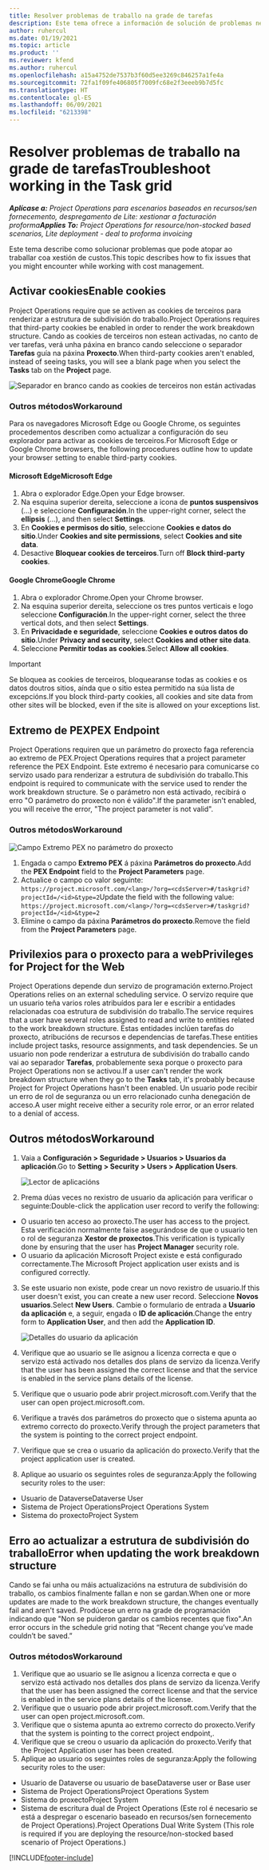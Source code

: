 ```yaml
---
title: Resolver problemas de traballo na grade de tarefas
description: Este tema ofrece a información de solución de problemas necesaria cando se traballa na grade de tarefas.
author: ruhercul
ms.date: 01/19/2021
ms.topic: article
ms.product: ''
ms.reviewer: kfend
ms.author: ruhercul
ms.openlocfilehash: a15a4752de7537b3f60d5ee3269c846257a1fe4a
ms.sourcegitcommit: 72fa1f09fe406805f7009fc68e2f3eeeb9b7d5fc
ms.translationtype: HT
ms.contentlocale: gl-ES
ms.lasthandoff: 06/09/2021
ms.locfileid: "6213398"
---
```

# <a name="troubleshoot-working-in-the-task-grid"></a><span data-ttu-id="794da-103">Resolver problemas de traballo na grade de tarefas</span><span class="sxs-lookup"><span data-stu-id="794da-103">Troubleshoot working in the Task grid</span></span> 

<span data-ttu-id="794da-104">_**Aplícase a:** Project Operations para escenarios baseados en recursos/sen fornecemento, despregamento de Lite: xestionar a facturación proforma_</span><span class="sxs-lookup"><span data-stu-id="794da-104">_**Applies To:** Project Operations for resource/non-stocked based scenarios, Lite deployment - deal to proforma invoicing_</span></span>

<span data-ttu-id="794da-105">Este tema describe como solucionar problemas que pode atopar ao traballar coa xestión de custos.</span><span class="sxs-lookup"><span data-stu-id="794da-105">This topic describes how to fix issues that you might encounter while working with cost management.</span></span>

## <a name="enable-cookies"></a><span data-ttu-id="794da-106">Activar cookies</span><span class="sxs-lookup"><span data-stu-id="794da-106">Enable cookies</span></span>

<span data-ttu-id="794da-107">Project Operations require que se activen as cookies de terceiros para renderizar a estrutura de subdivisión do traballo.</span><span class="sxs-lookup"><span data-stu-id="794da-107">Project Operations requires that third-party cookies be enabled in order to render the work breakdown structure.</span></span> <span data-ttu-id="794da-108">Cando as cookies de terceiros non estean activadas, no canto de ver tarefas, verá unha páxina en branco cando seleccione o separador **Tarefas** guía na páxina **Proxecto**.</span><span class="sxs-lookup"><span data-stu-id="794da-108">When third-party cookies aren't enabled, instead of seeing tasks, you will see a blank page when you select the **Tasks** tab on the **Project** page.</span></span>

![Separador en branco cando as cookies de terceiros non están activadas](media/blankschedule.png)


### <a name="workaround"></a><span data-ttu-id="794da-110">Outros métodos</span><span class="sxs-lookup"><span data-stu-id="794da-110">Workaround</span></span>
<span data-ttu-id="794da-111">Para os navegadores Microsoft Edge ou Google Chrome, os seguintes procedementos describen como actualizar a configuración do seu explorador para activar as cookies de terceiros.</span><span class="sxs-lookup"><span data-stu-id="794da-111">For Microsoft Edge or Google Chrome browsers, the following procedures outline how to update your browser setting to enable third-party cookies.</span></span>

#### <a name="microsoft-edge"></a><span data-ttu-id="794da-112">Microsoft Edge</span><span class="sxs-lookup"><span data-stu-id="794da-112">Microsoft Edge</span></span>

1. <span data-ttu-id="794da-113">Abra o explorador Edge.</span><span class="sxs-lookup"><span data-stu-id="794da-113">Open your Edge browser.</span></span>
2. <span data-ttu-id="794da-114">Na esquina superior dereita, seleccione a icona de **puntos suspensivos** (...) e seleccione **Configuración**.</span><span class="sxs-lookup"><span data-stu-id="794da-114">In the upper-right corner, select the **ellipsis** (...), and then select **Settings**.</span></span>
3. <span data-ttu-id="794da-115">En **Cookies e permisos do sitio**, seleccione **Cookies e datos do sitio**.</span><span class="sxs-lookup"><span data-stu-id="794da-115">Under **Cookies and site permissions**, select **Cookies and site data**.</span></span>
4. <span data-ttu-id="794da-116">Desactive **Bloquear cookies de terceiros**.</span><span class="sxs-lookup"><span data-stu-id="794da-116">Turn off **Block third-party cookies**.</span></span>

#### <a name="google-chrome"></a><span data-ttu-id="794da-117">Google Chrome</span><span class="sxs-lookup"><span data-stu-id="794da-117">Google Chrome</span></span>

1. <span data-ttu-id="794da-118">Abra o explorador Chrome.</span><span class="sxs-lookup"><span data-stu-id="794da-118">Open your Chrome browser.</span></span>
2. <span data-ttu-id="794da-119">Na esquina superior dereita, seleccione os tres puntos verticais e logo seleccione **Configuración**.</span><span class="sxs-lookup"><span data-stu-id="794da-119">In the upper-right corner, select the three vertical dots, and then select **Settings**.</span></span>
3. <span data-ttu-id="794da-120">En **Privacidade e seguridade**, seleccione **Cookies e outros datos do sitio**.</span><span class="sxs-lookup"><span data-stu-id="794da-120">Under **Privacy and security**, select **Cookies and other site data**.</span></span>
4. <span data-ttu-id="794da-121">Seleccione **Permitir todas as cookies**.</span><span class="sxs-lookup"><span data-stu-id="794da-121">Select **Allow all cookies**.</span></span>

> [!IMPORTANT]
> <span data-ttu-id="794da-122">Se bloquea as cookies de terceiros, bloquearanse todas as cookies e os datos doutros sitios, aínda que o sitio estea permitido na súa lista de excepcións.</span><span class="sxs-lookup"><span data-stu-id="794da-122">If you block third-party cookies, all cookies and site data from other sites will be blocked, even if the site is allowed on your exceptions list.</span></span>

## <a name="pex-endpoint"></a><span data-ttu-id="794da-123">Extremo de PEX</span><span class="sxs-lookup"><span data-stu-id="794da-123">PEX Endpoint</span></span>

<span data-ttu-id="794da-124">Project Operations requiren que un parámetro do proxecto faga referencia ao extremo de PEX.</span><span class="sxs-lookup"><span data-stu-id="794da-124">Project Operations requires that a project parameter reference the PEX Endpoint.</span></span> <span data-ttu-id="794da-125">Este extremo é necesario para comunicarse co servizo usado para renderizar a estrutura de subdivisión do traballo.</span><span class="sxs-lookup"><span data-stu-id="794da-125">This endpoint is required to communicate with the service used to render the work breakdown structure.</span></span> <span data-ttu-id="794da-126">Se o parámetro non está activado, recibirá o erro "O parámetro do proxecto non é válido".</span><span class="sxs-lookup"><span data-stu-id="794da-126">If the parameter isn't enabled, you will receive the error, "The project parameter is not valid".</span></span> 

### <a name="workaround"></a><span data-ttu-id="794da-127">Outros métodos</span><span class="sxs-lookup"><span data-stu-id="794da-127">Workaround</span></span>
 ![Campo Extremo PEX no parámetro do proxecto](media/projectparameter.png)

1. <span data-ttu-id="794da-129">Engada o campo **Extremo PEX** á páxina **Parámetros do proxecto**.</span><span class="sxs-lookup"><span data-stu-id="794da-129">Add the **PEX Endpoint** field to the **Project Parameters** page.</span></span>
2. <span data-ttu-id="794da-130">Actualice o campo co valor seguinte: `https://project.microsoft.com/<lang>/?org=<cdsServer>#/taskgrid?projectId=/<id>&type=2`</span><span class="sxs-lookup"><span data-stu-id="794da-130">Update the field with the following value: `https://project.microsoft.com/<lang>/?org=<cdsServer>#/taskgrid?projectId=/<id>&type=2`</span></span>
3. <span data-ttu-id="794da-131">Elimine o campo da páxina **Parámetros do proxecto**.</span><span class="sxs-lookup"><span data-stu-id="794da-131">Remove the field from the **Project Parameters** page.</span></span>

## <a name="privileges-for-project-for-the-web"></a><span data-ttu-id="794da-132">Privilexios para o proxecto para a web</span><span class="sxs-lookup"><span data-stu-id="794da-132">Privileges for Project for the Web</span></span>

<span data-ttu-id="794da-133">Project Operations depende dun servizo de programación externo.</span><span class="sxs-lookup"><span data-stu-id="794da-133">Project Operations relies on an external scheduling service.</span></span> <span data-ttu-id="794da-134">O servizo require que un usuario teña varios roles atribuídos para ler e escribir a entidades relacionadas coa estrutura de subdivisión do traballo.</span><span class="sxs-lookup"><span data-stu-id="794da-134">The service requires that a user have several roles assigned to read and write to entities related to the work breakdown structure.</span></span> <span data-ttu-id="794da-135">Estas entidades inclúen tarefas do proxecto, atribucións de recursos e dependencias de tarefas.</span><span class="sxs-lookup"><span data-stu-id="794da-135">These entities include project tasks, resource assignments, and task dependencies.</span></span> <span data-ttu-id="794da-136">Se un usuario non pode renderizar a estrutura de subdivisión do traballo cando vai ao separador **Tarefas**, probablemente sexa porque o proxecto para Project Operations non se activou.</span><span class="sxs-lookup"><span data-stu-id="794da-136">If a user can't render the work breakdown structure when they go to the **Tasks** tab, it's probably because Project for Project Operations hasn't been enabled.</span></span> <span data-ttu-id="794da-137">Un usuario pode recibir un erro de rol de seguranza ou un erro relacionado cunha denegación de acceso.</span><span class="sxs-lookup"><span data-stu-id="794da-137">A user might receive either a security role error, or an error related to a denial of access.</span></span>


## <a name="workaround"></a><span data-ttu-id="794da-138">Outros métodos</span><span class="sxs-lookup"><span data-stu-id="794da-138">Workaround</span></span>

1. <span data-ttu-id="794da-139">Vaia a **Configuración > Seguridade > Usuarios > Usuarios da aplicación**.</span><span class="sxs-lookup"><span data-stu-id="794da-139">Go to **Setting > Security > Users > Application Users**.</span></span>  

   ![Lector de aplicacións](media/applicationuser.jpg)
   
2. <span data-ttu-id="794da-141">Prema dúas veces no rexistro de usuario da aplicación para verificar o seguinte:</span><span class="sxs-lookup"><span data-stu-id="794da-141">Double-click the application user record to verify the following:</span></span>

 - <span data-ttu-id="794da-142">O usuario ten acceso ao proxecto.</span><span class="sxs-lookup"><span data-stu-id="794da-142">The user has access to the project.</span></span> <span data-ttu-id="794da-143">Esta verificación normalmente faise asegurándose de que o usuario ten o rol de seguranza **Xestor de proxectos**.</span><span class="sxs-lookup"><span data-stu-id="794da-143">This verification is typically done by ensuring that the user has **Project Manager** security role.</span></span>
 - <span data-ttu-id="794da-144">O usuario da aplicación Microsoft Project existe e está configurado correctamente.</span><span class="sxs-lookup"><span data-stu-id="794da-144">The Microsoft Project application user exists and is configured correctly.</span></span>
 
3. <span data-ttu-id="794da-145">Se este usuario non existe, pode crear un novo rexistro de usuario.</span><span class="sxs-lookup"><span data-stu-id="794da-145">If this user doesn't exist, you can create a new user record.</span></span> <span data-ttu-id="794da-146">Seleccione **Novos usuarios**.</span><span class="sxs-lookup"><span data-stu-id="794da-146">Select **New Users**.</span></span> <span data-ttu-id="794da-147">Cambie o formulario de entrada a **Usuario da aplicación** e, a seguir, engada o **ID de aplicación**.</span><span class="sxs-lookup"><span data-stu-id="794da-147">Change the entry form to **Application User**, and then add the **Application ID**.</span></span>

   ![Detalles do usuario da aplicación](media/applicationuserdetails.jpg)

4. <span data-ttu-id="794da-149">Verifique que ao usuario se lle asignou a licenza correcta e que o servizo está activado nos detalles dos plans de servizo da licenza.</span><span class="sxs-lookup"><span data-stu-id="794da-149">Verify that the user has been assigned the correct license and that the service is enabled in the service plans details of the license.</span></span>
5. <span data-ttu-id="794da-150">Verifique que o usuario pode abrir project.microsoft.com.</span><span class="sxs-lookup"><span data-stu-id="794da-150">Verify that the user can open project.microsoft.com.</span></span>
6. <span data-ttu-id="794da-151">Verifique a través dos parámetros do proxecto que o sistema apunta ao extremo correcto do proxecto.</span><span class="sxs-lookup"><span data-stu-id="794da-151">Verify through the project parameters that the system is pointing to the correct project endpoint.</span></span>
7. <span data-ttu-id="794da-152">Verifique que se crea o usuario da aplicación do proxecto.</span><span class="sxs-lookup"><span data-stu-id="794da-152">Verify that the project application user is created.</span></span>
8. <span data-ttu-id="794da-153">Aplique ao usuario os seguintes roles de seguranza:</span><span class="sxs-lookup"><span data-stu-id="794da-153">Apply the following security roles to the user:</span></span>

  - <span data-ttu-id="794da-154">Usuario de Dataverse</span><span class="sxs-lookup"><span data-stu-id="794da-154">Dataverse User</span></span>
  - <span data-ttu-id="794da-155">Sistema de Project Operations</span><span class="sxs-lookup"><span data-stu-id="794da-155">Project Operations System</span></span>
  - <span data-ttu-id="794da-156">Sistema do proxecto</span><span class="sxs-lookup"><span data-stu-id="794da-156">Project System</span></span>

## <a name="error-when-updating-the-work-breakdown-structure"></a><span data-ttu-id="794da-157">Erro ao actualizar a estrutura de subdivisión do traballo</span><span class="sxs-lookup"><span data-stu-id="794da-157">Error when updating the work breakdown structure</span></span>

<span data-ttu-id="794da-158">Cando se fai unha ou máis actualizacións na estrutura de subdivisión do traballo, os cambios finalmente fallan e non se gardan.</span><span class="sxs-lookup"><span data-stu-id="794da-158">When one or more updates are made to the work breakdown structure, the changes eventually fail and aren't saved.</span></span> <span data-ttu-id="794da-159">Prodúcese un erro na grade de programación indicando que "Non se puideron gardar os cambios recentes que fixo".</span><span class="sxs-lookup"><span data-stu-id="794da-159">An error occurs in the schedule grid noting that “Recent change you’ve made couldn’t be saved.”</span></span>

### <a name="workaround"></a><span data-ttu-id="794da-160">Outros métodos</span><span class="sxs-lookup"><span data-stu-id="794da-160">Workaround</span></span>

1. <span data-ttu-id="794da-161">Verifique que ao usuario se lle asignou a licenza correcta e que o servizo está activado nos detalles dos plans de servizo da licenza.</span><span class="sxs-lookup"><span data-stu-id="794da-161">Verify that the user has been assigned the correct license and that the service is enabled in the service plans details of the license.</span></span>
2. <span data-ttu-id="794da-162">Verifique que o usuario pode abrir project.microsoft.com.</span><span class="sxs-lookup"><span data-stu-id="794da-162">Verify that the user can open project.microsoft.com.</span></span>
3. <span data-ttu-id="794da-163">Verifique que o sistema apunta ao extremo correcto do proxecto.</span><span class="sxs-lookup"><span data-stu-id="794da-163">Verify that the system is pointing to the correct project endpoint,.</span></span>
4. <span data-ttu-id="794da-164">Verifique que se creou o usuario da aplicación do proxecto.</span><span class="sxs-lookup"><span data-stu-id="794da-164">Verify that the Project Application user has been created.</span></span>
5. <span data-ttu-id="794da-165">Aplique ao usuario os seguintes roles de seguranza:</span><span class="sxs-lookup"><span data-stu-id="794da-165">Apply the following security roles to the user:</span></span>
  
  - <span data-ttu-id="794da-166">Usuario de Dataverse ou usuario de base</span><span class="sxs-lookup"><span data-stu-id="794da-166">Dataverse user or Base user</span></span>
  - <span data-ttu-id="794da-167">Sistema de Project Operations</span><span class="sxs-lookup"><span data-stu-id="794da-167">Project Operations System</span></span>
  - <span data-ttu-id="794da-168">Sistema do proxecto</span><span class="sxs-lookup"><span data-stu-id="794da-168">Project System</span></span>
  - <span data-ttu-id="794da-169">Sistema de escritura dual de Project Operations (Este rol é necesario se está a despregar o escenario baseado en recursos/sen fornecemento de Project Operations).</span><span class="sxs-lookup"><span data-stu-id="794da-169">Project Operations Dual Write System (This role is required if you are deploying the resource/non-stocked based scenario of Project Operations.)</span></span>


[!INCLUDE[footer-include](../includes/footer-banner.md)]
